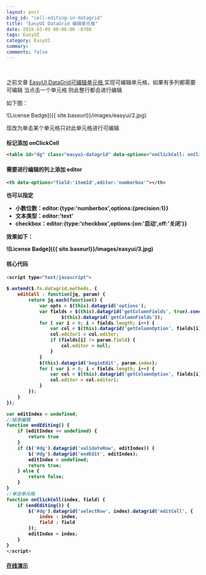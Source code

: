 ```yaml
---
layout: post
blog_id: "cell-editing-in-datagrid"
title: "EasyUI DataGrid 编辑单元格"
date: 2016-03-09 00:00:00 -0700
tags: EasyUI
category: EasyUI
summary: 
comments: false
---
```

<br>

之前文章 <a href="http://blog.csdn.net/itmyhome1990/article/details/46971341" target="_blank">EasyUI DataGrid可编辑单元格 </a>实现可编辑单元格，如果有多列都需要可编辑 当点击一个单元格 则此整行都会进行编辑

如下图： 

![License Badge]({{ site.baseurl}}/images/easyui/2.jpg)

现改为单击某个单元格只对此单元格进行可编辑

#### <TABLE>标记添加 onClickCell

```html
<table id="dg" class="easyui-datagrid" data-options="onClickCell: onClickCell">
```

#### 需要进行编辑的列上添加 editor

```html
<th data-options="field:'itemId',editor:'numberbox'"></th>
```

也可以指定

+ 小数位数：editor:{type:'numberbox',options:{precision:1}}
+ 文本类型：editor:'text'
+ checkbox：editor:{type:'checkbox',options:{on:'启动',off:'关闭'}}

效果如下：

![License Badge]({{ site.baseurl}}/images/easyui/3.jpg)

#### 核心代码

```js
<script type="text/javascript">
		
$.extend($.fn.datagrid.methods, {
	editCell : function(jq, param) {
		return jq.each(function() {
			var opts = $(this).datagrid('options');
			var fields = $(this).datagrid('getColumnFields', true).concat(
					$(this).datagrid('getColumnFields'));
			for ( var i = 0; i < fields.length; i++) {
				var col = $(this).datagrid('getColumnOption', fields[i]);
				col.editor1 = col.editor;
				if (fields[i] != param.field) {
					col.editor = null;
				}
			}
			$(this).datagrid('beginEdit', param.index);
			for ( var i = 0; i < fields.length; i++) {
				var col = $(this).datagrid('getColumnOption', fields[i]);
				col.editor = col.editor1;
			}
		});
	}
});

var editIndex = undefined;
//结束编辑 
function endEditing() {
	if (editIndex == undefined) {
		return true
	}
	if ($('#dg').datagrid('validateRow', editIndex)) {
		$('#dg').datagrid('endEdit', editIndex);
		editIndex = undefined;
		return true;
	} else {
		return false;
	}
}
//单击单元格 
function onClickCell(index, field) {
	if (endEditing()) {
		$('#dg').datagrid('selectRow', index).datagrid('editCell', {
			index : index,
			field : field
		});
		editIndex = index;
	}
}
</script>
```

#### <a href="http://itmyhome.com/cell_editing_in_datagrid/" target="_blank">在线演示</a>

<br>
